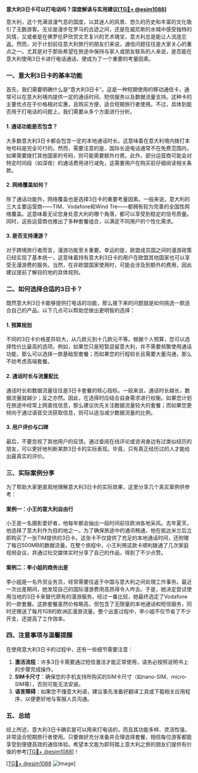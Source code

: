 **意大利3日卡可以打电话吗？深度解读与实用建议[[TG💪+ @esim1088](https://t.me/s/esim1088)]**

意大利，这个充满浪漫气息的国度，以其迷人的风景、悠久的历史和丰富的文化吸引了无数游客。无论是漫步在罗马的古迹之间，还是在威尼斯的水城中感受独特的风情，又或者是在佛罗伦萨欣赏文艺复兴的艺术瑰宝，意大利总是能让人流连忘返。然而，对于计划前往意大利旅行的朋友们来说，通信问题往往是大家关心的重点之一。尤其是对于那些希望在旅途中保持与家人或朋友联系的人来说，是否能在意大利使用3日卡进行电话通话，便成为了一个重要的考量因素。

### 一、意大利3日卡的基本功能

首先，我们需要明确什么是“意大利3日卡”。这是一种短期使用的移动通信卡，通常可以在意大利境内提供一定的通话时间、短信服务以及数据流量支持。这种卡的主要优点在于价格相对实惠，且购买方便，适合短期旅行者使用。不过，具体到能否用于打电话的问题上，我们需要从多个方面进行分析。

#### 1. 通话功能是否包含？
大多数意大利3日卡都会包含一定的本地通话时长，这意味着在意大利境内拨打本地号码是完全可行的。然而，需要注意的是，国际长途电话通常不在免费范围内，如果需要拨打其他国家的号码，则可能需要额外付费。此外，部分运营商可能会对特定时间段（如深夜）的通话费用进行减免，这需要用户在购买前仔细阅读相关条款。

#### 2. 网络覆盖如何？
除了通话功能外，网络覆盖也是选择3日卡的重要考量因素。一般来说，意大利的三大主要运营商——TIM、Vodafone和Wind Tre——都拥有较为完善的全国性网络覆盖。这意味着无论您身处意大利的哪个角落，都可以享受到稳定的信号质量。同时，这些运营商也推出了多种套餐组合，以满足不同用户的个性化需求。

#### 3. 是否支持漫游？
对于跨境旅行者而言，漫游功能至关重要。幸运的是，欧盟成员国之间的漫游政策已经实现了基本统一，这意味着持有意大利3日卡的用户在欧盟其他国家也可以享受无漫游费的服务。当然，在非欧盟国家使用时，可能会涉及到额外的费用，因此建议提前了解目的地的具体规则。

### 二、如何选择合适的3日卡？

既然意大利3日卡能够提供打电话的功能，那么接下来的问题就是如何挑选一款适合自己的产品。以下几点可以帮助您做出更明智的选择：

#### 1. 预算规划
不同的3日卡价格差异较大，从几欧元到十几欧元不等。根据个人预算，您可以选择性价比最高的选项。例如，如果您只是短暂逗留意大利，并不需要频繁使用通话功能，那么可以选择一款基础型套餐；而如果您的行程较长且需要大量沟通，那么不妨考虑高端套餐。

#### 2. 通话时长与流量配比
通话时长和数据流量往往是3日卡套餐的核心指标。一般来说，通话时长越长，数据流量就越少；反之亦然。因此，在选择时应结合自身需求进行权衡。如果您计划在旅途中经常上网查找信息，那么建议优先关注数据流量较大的套餐；而如果您更倾向于通过语音交流获取信息，则可以适当减少数据流量的比例。

#### 3. 用户评价与口碑
最后，不要忽视了其他用户的反馈。通过查阅在线评论或咨询身边有过类似经历的朋友，可以更好地判断某款3日卡的实际表现。毕竟，只有真正经历过的人才能给出最真实的评价。

### 三、实际案例分享

为了帮助大家更直观地理解意大利3日卡的实际效果，这里分享几个真实案例供参考：

#### 案例一：小王的意大利自由行
小王是一名摄影爱好者，他每年都会抽出一段时间前往欧洲各地采风。去年夏天，他选择了意大利作为目的地之一。为了确保旅途中的通讯畅通，他在抵达米兰后立即购买了一张TIM提供的3日卡。这张卡不仅提供了充足的本地通话时间，还附赠了每日500MB的数据流量。在整个旅程中，小王利用这款卡顺利拨通了几次家庭视频会议，并通过社交媒体实时分享了自己的作品，得到了不少点赞。

#### 案例二：李小姐的商务出差
李小姐是一名外贸业务员，经常需要往返于中国与意大利之间处理工作事务。最近一次出差期间，她发现自己的国际漫游费用高昂得令人咋舌。于是，她决定尝试使用当地的3日卡来替代原有的漫游服务。经过一番比较，她最终选定了Vodafone的一款套餐。这款套餐虽然价格略高，但包含了无限量的本地通话和短信服务，同时还赠送了每月1GB的欧洲区漫游流量。整个出差过程中，李小姐不仅节省了不少开支，还提高了工作效率。

### 四、注意事项与温馨提醒

在使用意大利3日卡的过程中，还有一些细节需要注意：

1. **激活流程**：许多3日卡需要通过短信激活才能正常使用，请务必按照说明书上的步骤完成操作。
2. **SIM卡尺寸**：确保您的手机支持所购买的SIM卡尺寸（如nano-SIM、micro-SIM等），否则可能无法安装。
3. **语言障碍**：如果您不懂意大利语，建议事先准备好翻译工具或下载相关应用程序，以便更好地与客服人员沟通。

### 五、总结

综上所述，意大利3日卡确实是可以用来打电话的，而且其功能多样、灵活性强，非常适合短期旅行者使用。只要做好充分准备并合理选择套餐，相信每位游客都能享受到便捷高效的通信体验。希望本文能为即将踏上意大利之旅的朋友们提供有价值的参考[[TG💪+ @esim1088](https://t.me/s/esim1088)]！

[[TG💪+ @esim1088](https://t.me/s/esim1088) ![Image](https://i.postimg.cc/4NQfJmqS/Snipaste-2025-05-13-00-14-12.png)]